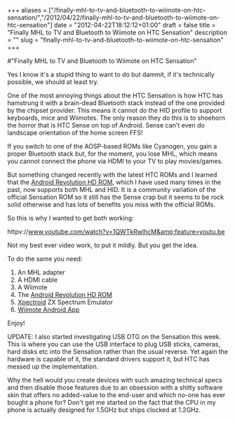 +++
aliases = ["/finally-mhl-to-tv-and-bluetooth-to-wiimote-on-htc-sensation/","/2012/04/22/finally-mhl-to-tv-and-bluetooth-to-wiimote-on-htc-sensation"]
date = "2012-04-22T18:12:12+01:00"
draft = false
title = "Finally MHL to TV and Bluetooth to Wiimote on HTC Sensation"
description = ""
slug = "finally-mhl-to-tv-and-bluetooth-to-wiimote-on-htc-sensation"
+++

#"Finally MHL to TV and Bluetooth to Wiimote on HTC Sensation"

Yes I know it's a stupid thing to want to do but dammit, if it's technically possible, we should at least try.

One of the most annoying things about the HTC Sensation is how HTC has hamstrung it with a brain-dead Bluetooth stack instead of the one provided by the chipset provider. This means it cannot do the HID profile to support keyboards, mice and Wiimotes. The only reason they do this is to shoehorn the horror that is HTC Sense on top of Android. Sense can't even do landscape orientation of the home screen FFS!

If you switch to one of the AOSP-based ROMs like Cyanogen, you gain a proper Bluetooth stack but, for the moment, you lose MHL, which means you cannot connect the phone via HDMI to your TV to play movies/games.

But something changed recently with the latest HTC ROMs and I learned that the <a href="http://forum.xda-developers.com/showthread.php?t=1098849">Android Revolution HD ROM</a>, which I have used many times in the past, now supports both MHL and HID. It is a community variation of the official Sensation ROM so it still has the Sense crap but it seems to be rock solid otherwise and has lots of benefits you miss with the official ROMs.

So this is why I wanted to get both working:

httpv://www.youtube.com/watch?v=1QWTkRwlhcM&amp;feature=youtu.be

Not my best ever video work, to put it mildly. But you get the idea.

To do the same you need:
<ol>
	<li>An MHL adapter</li>
	<li>A HDMI cable</li>
	<li>A Wiimote</li>
	<li>The <a href="http://forum.xda-developers.com/showthread.php?t=1098849">Android Revolution HD ROM</a></li>
	<li><a href="https://play.google.com/store/apps/details?id=com.seleuco.xpectrum&amp;hl=en">Xpectroid</a> ZX Spectrum Emulator</li>
	<li><a href="https://play.google.com/store/apps/details?id=com.mercury.inputmethod.wpad&amp;feature=related_apps#?t=W251bGwsMSwxLDEwOSwiY29tLm1lcmN1cnkuaW5wdXRtZXRob2Qud3BhZCJd">Wiimote Android App</a></li>
</ol>
Enjoy!

UPDATE: I also started investigating USB OTG on the Sensation this week. This is where you can use the USB interface to plug USB sticks, cameras, hard disks etc into the Sensation rather than the usual reverse. Yet again the hardware is capable of it, the standard drivers support it, but HTC has messed up the implementation.

Why the hell would you create devices with such amazing technical specs and then disable those features due to an obsession with a shitty software skin that offers no added-value to the end-user and which no-one has ever bought a phone for? Don't get me started on the fact that the CPU in my phone is actually designed for 1.5GHz but ships clocked at 1.2GHz.

&nbsp;